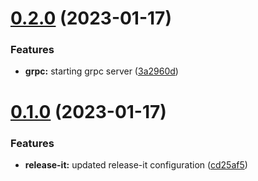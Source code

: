 

# [0.2.0](https://github.com/MohammadBnei/grpc-car-manager/compare/0.1.0...0.2.0) (2023-01-17)


### Features

* **grpc:** starting grpc server ([3a2960d](https://github.com/MohammadBnei/grpc-car-manager/commit/3a2960d44add02df041f150ee33d401b9c7d3c4e))

# [0.1.0](https://github.com/MohammadBnei/grpc-car-manager/compare/0.0.2...0.1.0) (2023-01-17)


### Features

* **release-it:** updated release-it configuration ([cd25af5](https://github.com/MohammadBnei/grpc-car-manager/commit/cd25af5fc60a81bf6a34baa15d25ea6134711fdb))
